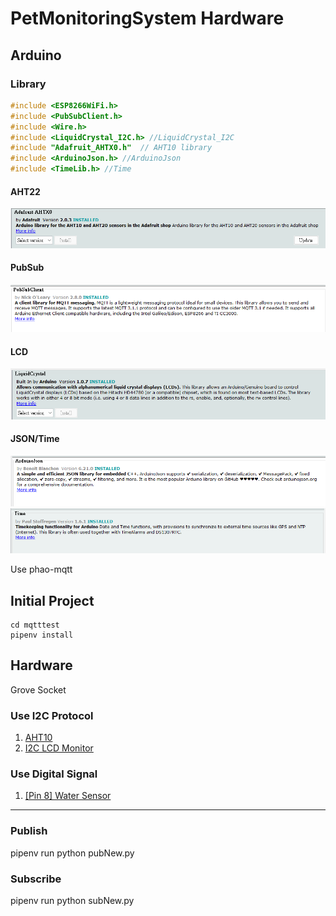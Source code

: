 # PetMonitoringSystem Hardware

## Arduino

### Library

```c
#include <ESP8266WiFi.h>
#include <PubSubClient.h>
#include <Wire.h> 
#include <LiquidCrystal_I2C.h> //LiquidCrystal_I2C
#include "Adafruit_AHTX0.h"  // AHT10 library
#include <ArduinoJson.h> //ArduinoJson
#include <TimeLib.h> //Time
```

#### AHT22

![](./doc/AHT22.png)

#### PubSub

![](./doc/PubSub.png)

#### LCD

![](./doc/LCD.png)

#### JSON/Time

![](./doc/JSON.png)
![](./doc/Time.png)

Use phao-mqtt

## Initial Project

```shell=
cd mqtttest
pipenv install
```

## Hardware

Grove Socket

### Use I2C Protocol

1. [AHT10](https://github.com/adafruit/Adafruit_AHTX0/blob/master/examples/adafruit_aht_test/adafruit_aht_test.ino)
2. [I2C LCD Monitor](https://github.com/fdebrabander/Arduino-LiquidCrystal-I2C-library)

### Use Digital Signal

1. [[Pin 8] Water Sensor](https://arduinogetstarted.com/tutorials/arduino-water-sensor)



----

### Publish

pipenv run python pubNew.py

### Subscribe

pipenv run python subNew.py